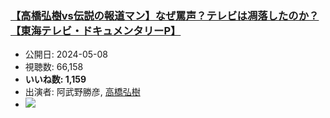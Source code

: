 ### [【高橋弘樹vs伝説の報道マン】なぜ罵声？テレビは凋落したのか？【東海テレビ・ドキュメンタリーP】](https://www.youtube.com/watch?v=LJ7cEZwGV8A)
-   公開日: 2024-05-08
-   視聴数: 66,158
-   **いいね数: 1,159**
-   出演者: 阿武野勝彦, [高橋弘樹](/rehacq_fan/people/高橋弘樹 "wikilink")
- [![](https://img.youtube.com/vi/LJ7cEZwGV8A/hqdefault.jpg)](https://www.youtube.com/watch?v=LJ7cEZwGV8A)
